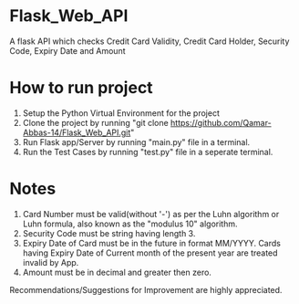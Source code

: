 # Flask_Web_API
A flask API which checks Credit Card Validity, Credit Card Holder, Security Code, Expiry Date and Amount

# How to run project
1) Setup the Python Virtual Environment for the project
2) Clone the project by running "git clone https://github.com/Qamar-Abbas-14/Flask_Web_API.git"
3) Run Flask app/Server by running "main.py" file in a terminal.
4) Run the Test Cases by running "test.py" file in a seperate terminal.

# Notes
1) Card Number must be valid(without '-') as per the Luhn algorithm or Luhn formula, also known as the "modulus 10" algorithm.
2) Security Code must be string having length 3.
3) Expiry Date of Card must be in the future in format MM/YYYY. Cards having Expiry Date of Current month of the present year are treated invalid by App.
4) Amount must be in decimal and greater then zero.

Recommendations/Suggestions for Improvement are highly appreciated.
